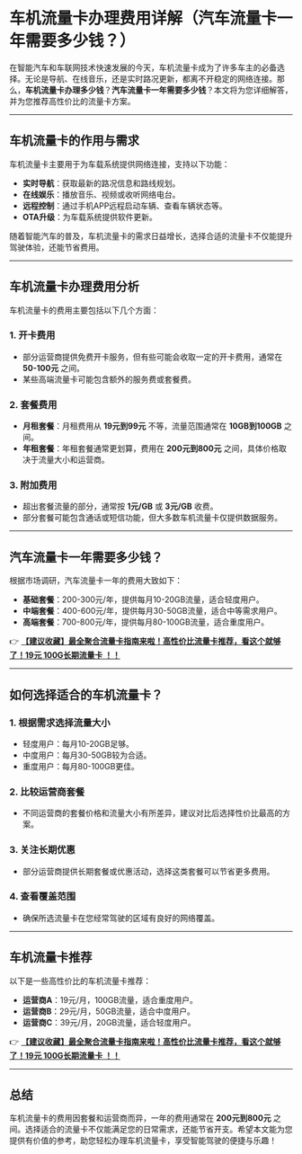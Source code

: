 # 车机流量卡办理费用详解（汽车流量卡一年需要多少钱？）

在智能汽车和车联网技术快速发展的今天，车机流量卡成为了许多车主的必备选择。无论是导航、在线音乐，还是实时路况更新，都离不开稳定的网络连接。那么，**车机流量卡办理多少钱**？**汽车流量卡一年需要多少钱**？本文将为您详细解答，并为您推荐高性价比的流量卡方案。

---

## 车机流量卡的作用与需求

车机流量卡主要用于为车载系统提供网络连接，支持以下功能：
- **实时导航**：获取最新的路况信息和路线规划。
- **在线娱乐**：播放音乐、视频或收听网络电台。
- **远程控制**：通过手机APP远程启动车辆、查看车辆状态等。
- **OTA升级**：为车载系统提供软件更新。

随着智能汽车的普及，车机流量卡的需求日益增长，选择合适的流量卡不仅能提升驾驶体验，还能节省费用。

---

## 车机流量卡办理费用分析

车机流量卡的费用主要包括以下几个方面：

### 1. **开卡费用**
- 部分运营商提供免费开卡服务，但有些可能会收取一定的开卡费用，通常在 **50-100元** 之间。
- 某些高端流量卡可能包含额外的服务费或套餐费。

### 2. **套餐费用**
- **月租套餐**：月租费用从 **19元到99元** 不等，流量范围通常在 **10GB到100GB** 之间。
- **年租套餐**：年租套餐通常更划算，费用在 **200元到800元** 之间，具体价格取决于流量大小和运营商。

### 3. **附加费用**
- 超出套餐流量的部分，通常按 **1元/GB** 或 **3元/GB** 收费。
- 部分套餐可能包含通话或短信功能，但大多数车机流量卡仅提供数据服务。

---

## 汽车流量卡一年需要多少钱？

根据市场调研，汽车流量卡一年的费用大致如下：
- **基础套餐**：200-300元/年，提供每月10-20GB流量，适合轻度用户。
- **中端套餐**：400-600元/年，提供每月30-50GB流量，适合中等需求用户。
- **高端套餐**：700-800元/年，提供每月80-100GB流量，适合重度用户。

👉 **[【建议收藏】最全聚合流量卡指南来啦！高性价比流量卡推荐，看这个就够了！19元 100G长期流量卡 ！！](https://bit.ly/Liuliangka)**

---

## 如何选择适合的车机流量卡？

### 1. **根据需求选择流量大小**
- 轻度用户：每月10-20GB足够。
- 中度用户：每月30-50GB较为合适。
- 重度用户：每月80-100GB更佳。

### 2. **比较运营商套餐**
- 不同运营商的套餐价格和流量大小有所差异，建议对比后选择性价比最高的方案。

### 3. **关注长期优惠**
- 部分运营商提供长期套餐或优惠活动，选择这类套餐可以节省更多费用。

### 4. **查看覆盖范围**
- 确保所选流量卡在您经常驾驶的区域有良好的网络覆盖。

---

## 车机流量卡推荐

以下是一些高性价比的车机流量卡推荐：
- **运营商A**：19元/月，100GB流量，适合重度用户。
- **运营商B**：29元/月，50GB流量，适合中度用户。
- **运营商C**：39元/月，20GB流量，适合轻度用户。

👉 **[【建议收藏】最全聚合流量卡指南来啦！高性价比流量卡推荐，看这个就够了！19元 100G长期流量卡 ！！](https://bit.ly/Liuliangka)**

---

## 总结

车机流量卡的费用因套餐和运营商而异，一年的费用通常在 **200元到800元** 之间。选择适合的流量卡不仅能满足您的日常需求，还能节省开支。希望本文能为您提供有价值的参考，助您轻松办理车机流量卡，享受智能驾驶的便捷与乐趣！